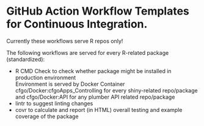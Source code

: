 # GitHub Action Workflow Templates for Continuous Integration.

Currently these workflows serve R repos only!

The following workflows are served for every R-related package (standardized):
- R CMD Check to check whether package might be installed in production environment  
  Environment is served by Docker Container cfgo/Docker:cfgoApps_Controlling for every shiny-related repo/package and cfgo/Docker:API for any plumber API related repo/package
- lintr to suggest linting changes
- covr to calculate and report (in HTML) overall testing and example coverage of the package
